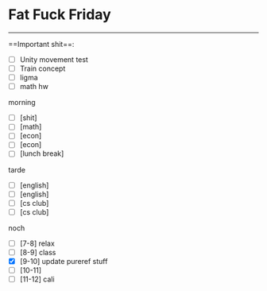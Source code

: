 # Fat Fuck Friday
---
==Important shit==:
- [ ] Unity movement test
- [ ] Train concept
- [ ] ligma
- [ ] math hw

morning
- [ ] [shit] 
- [ ] [math] 
- [ ] [econ] 
- [ ] [econ] 
- [ ] [lunch break] 

tarde
- [ ] [english] 
- [ ] [english] 
- [ ] [cs club] 
- [ ] [cs club] 

noch
- [ ] [7-8] relax
- [ ] [8-9] class
- [x] [9-10] update pureref stuff
- [ ] [10-11] 
- [ ] [11-12] cali
